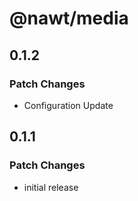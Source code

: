 # @nawt/media

## 0.1.2

### Patch Changes

- Configuration Update

## 0.1.1

### Patch Changes

- initial release
